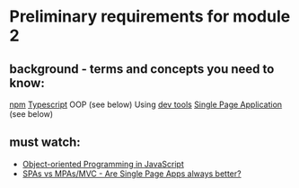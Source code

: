 # Preliminary requirements for module 2

## background - terms and concepts you need to know:
[npm](https://docs.npmjs.com/getting-started/what-is-npm)
[Typescript](https://www.typescriptlang.org/docs/home.html)
OOP (see below)
Using [dev tools](https://www.youtube.com/watch?v=zmbBIF2Xecs&t=235s)
[Single Page Application](https://en.wikipedia.org/wiki/Single-page_application) (see below)

## must watch:
* [Object-oriented Programming in JavaScript](https://www.youtube.com/watch?v=PFmuCDHHpwk)
* [SPAs vs MPAs/MVC - Are Single Page Apps always better?](https://www.youtube.com/watch?v=F_BYg2QGsC0)
